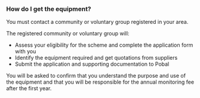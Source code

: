 ###  How do I get the equipment?

You must contact a community or voluntary group registered in your area.

The registered community or voluntary group will:

  * Assess your eligibility for the scheme and complete the application form with you 
  * Identify the equipment required and get quotations from suppliers 
  * Submit the application and supporting documentation to Pobal 

You will be asked to confirm that you understand the purpose and use of the
equipment and that you will be responsible for the annual monitoring fee after
the first year.
